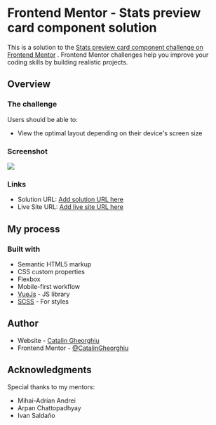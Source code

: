 # Frontend Mentor - Stats preview card component solution

This is a solution to
the [Stats preview card component challenge on Frontend Mentor](https://www.frontendmentor.io/challenges/stats-preview-card-component-8JqbgoU62)
. Frontend Mentor challenges help you improve your coding skills by building realistic projects.

## Overview

### The challenge

Users should be able to:

- View the optimal layout depending on their device's screen size

### Screenshot

![](./src/screenshot.jpg)

### Links

- Solution URL: [Add solution URL here](https://your-solution-url.com)
- Live Site URL: [Add live site URL here](https://your-live-site-url.com)

## My process

### Built with

- Semantic HTML5 markup
- CSS custom properties
- Flexbox
- Mobile-first workflow
- [VueJs](https://vuejs.org/) - JS library
- [SCSS](https://sass-lang.com/) - For styles

## Author

- Website - [Catalin Gheorghiu](https://github.com/CatalinGheorghiu)
- Frontend Mentor - [@CatalinGheorghiu](https://www.frontendmentor.io/profile/CatalinGheorghiu)

## Acknowledgments

Special thanks to my mentors:

- Mihai-Adrian Andrei
- Arpan Chattopadhyay
- Ivan Saldaño
